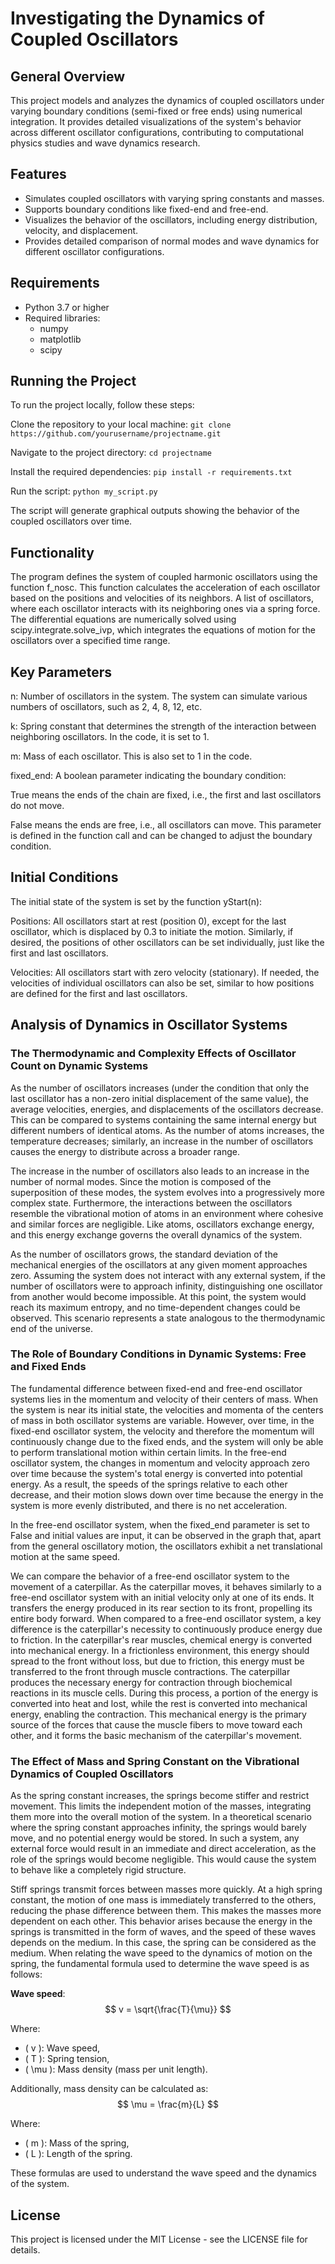 # Investigating the Dynamics of Coupled Oscillators

## General Overview
This project models and analyzes the dynamics of coupled oscillators under varying boundary conditions (semi-fixed or free ends) using numerical integration. It provides detailed visualizations of the system's behavior across different oscillator configurations, contributing to computational physics studies and wave dynamics research.

## Features
- Simulates coupled oscillators with varying spring constants and masses.
- Supports boundary conditions like fixed-end and free-end.
- Visualizes the behavior of the oscillators, including energy distribution, velocity, and displacement.
- Provides detailed comparison of normal modes and wave dynamics for different oscillator configurations.

## Requirements
- Python 3.7 or higher
- Required libraries:
  - numpy
  - matplotlib
  - scipy

## Running the Project
To run the project locally, follow these steps:

Clone the repository to your local machine:
`git clone https://github.com/yourusername/projectname.git`

Navigate to the project directory:
`cd projectname`

Install the required dependencies:
`pip install -r requirements.txt`

Run the script:
`python my_script.py`

The script will generate graphical outputs showing the behavior of the coupled oscillators over time.

## Functionality
The program defines the system of coupled harmonic oscillators using the function f_nosc. This function calculates the acceleration of each oscillator based on the positions and velocities of its neighbors.
A list of oscillators, where each oscillator interacts with its neighboring ones via a spring force.
The differential equations are numerically solved using scipy.integrate.solve_ivp, which integrates the equations of motion for the oscillators over a specified time range.

## Key Parameters
n: Number of oscillators in the system. The system can simulate various numbers of oscillators, such as 2, 4, 8, 12, etc.

k: Spring constant that determines the strength of the interaction between neighboring oscillators. In the code, it is set to 1.

m: Mass of each oscillator. This is also set to 1 in the code.

fixed_end: A boolean parameter indicating the boundary condition:

True means the ends of the chain are fixed, i.e., the first and last oscillators do not move.

False means the ends are free, i.e., all oscillators can move. This parameter is defined in the function call and can be changed to adjust the boundary condition.

## Initial Conditions
The initial state of the system is set by the function yStart(n):

Positions: All oscillators start at rest (position 0), except for the last oscillator, which is displaced by 0.3 to initiate the motion. Similarly, if desired, the positions of other oscillators can be set individually, just like the first and last oscillators.

Velocities: All oscillators start with zero velocity (stationary). If needed, the velocities of individual oscillators can also be set, similar to how positions are defined for the first and last oscillators.

## Analysis of Dynamics in Oscillator Systems

### The Thermodynamic and Complexity Effects of Oscillator Count on Dynamic Systems

As the number of oscillators increases (under the condition that only the last oscillator has a non-zero initial displacement of the same value), the average velocities, energies, and displacements of the oscillators decrease. This can be compared to systems containing the same internal energy but different numbers of identical atoms. As the number of atoms increases, the temperature decreases; similarly, an increase in the number of oscillators causes the energy to distribute across a broader range.

The increase in the number of oscillators also leads to an increase in the number of normal modes. Since the motion is composed of the superposition of these modes, the system evolves into a progressively more complex state. Furthermore, the interactions between the oscillators resemble the vibrational motion of atoms in an environment where cohesive and similar forces are negligible. Like atoms, oscillators exchange energy, and this energy exchange governs the overall dynamics of the system.

As the number of oscillators grows, the standard deviation of the mechanical energies of the oscillators at any given moment approaches zero. Assuming the system does not interact with any external system, if the number of oscillators were to approach infinity, distinguishing one oscillator from another would become impossible. At this point, the system would reach its maximum entropy, and no time-dependent changes could be observed. This scenario represents a state analogous to the thermodynamic end of the universe.

### The Role of Boundary Conditions in Dynamic Systems: Free and Fixed Ends

The fundamental difference between fixed-end and free-end oscillator systems lies in the momentum and velocity of their centers of mass. When the system is near its initial state, the velocities and momenta of the centers of mass in both oscillator systems are variable. However, over time, in the fixed-end oscillator system, the velocity and therefore the momentum will continuously change due to the fixed ends, and the system will only be able to perform translational motion within certain limits. In the free-end oscillator system, the changes in momentum and velocity approach zero over time because the system's total energy is converted into potential energy. As a result, the speeds of the springs relative to each other decrease, and their motion slows down over time because the energy in the system is more evenly distributed, and there is no net acceleration.

In the free-end oscillator system, when the fixed_end parameter is set to False and initial values are input, it can be observed in the graph that, apart from the general oscillatory motion, the oscillators exhibit a net translational motion at the same speed.

We can compare the behavior of a free-end oscillator system to the movement of a caterpillar. As the caterpillar moves, it behaves similarly to a free-end oscillator system with an initial velocity only at one of its ends. It transfers the energy produced in its rear section to its front, propelling its entire body forward. When compared to a free-end oscillator system, a key difference is the caterpillar's necessity to continuously produce energy due to friction. In the caterpillar's rear muscles, chemical energy is converted into mechanical energy. In a frictionless environment, this energy should spread to the front without loss, but due to friction, this energy must be transferred to the front through muscle contractions. The caterpillar produces the necessary energy for contraction through biochemical reactions in its muscle cells. During this process, a portion of the energy is converted into heat and lost, while the rest is converted into mechanical energy, enabling the contraction. This mechanical energy is the primary source of the forces that cause the muscle fibers to move toward each other, and it forms the basic mechanism of the caterpillar's movement.

### The Effect of Mass and Spring Constant on the Vibrational Dynamics of Coupled Oscillators

As the spring constant increases, the springs become stiffer and restrict movement. This limits the independent motion of the masses, integrating them more into the overall motion of the system. In a theoretical scenario where the spring constant approaches infinity, the springs would barely move, and no potential energy would be stored. In such a system, any external force would result in an immediate and direct acceleration, as the role of the springs would become negligible. This would cause the system to behave like a completely rigid structure.

Stiff springs transmit forces between masses more quickly. At a high spring constant, the motion of one mass is immediately transferred to the others, reducing the phase difference between them. This makes the masses more dependent on each other. This behavior arises because the energy in the springs is transmitted in the form of waves, and the speed of these waves depends on the medium. In this case, the spring can be considered as the medium. When relating the wave speed to the dynamics of motion on the spring, the fundamental formula used to determine the wave speed is as follows:

**Wave speed**:  
$$ v = \sqrt{\frac{T}{\mu}} $$

Where:
- \( v \): Wave speed,
- \( T \): Spring tension,
- \( \mu \): Mass density (mass per unit length).

Additionally, mass density can be calculated as:
$$ \mu = \frac{m}{L} $$

Where:
- \( m \): Mass of the spring,
- \( L \): Length of the spring.

These formulas are used to understand the wave speed and the dynamics of the system.

## License
This project is licensed under the MIT License - see the LICENSE file for details.
